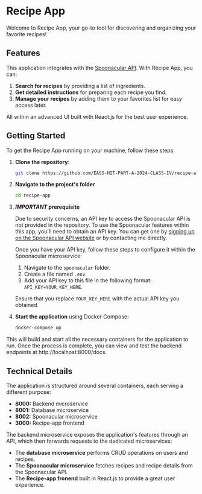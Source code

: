 # Recipe App

Welcome to Recipe App, your go-to tool for discovering and organizing your favorite recipes!

## Features

This application integrates with the [Spoonacular API](https://spoonacular.com/). With Recipe App, you can:

1. **Search for recipes** by providing a list of ingredients.
2. **Get detailed instructions** for preparing each recipe you find.
3. **Manage your recipes** by adding them to your favorites list for easy access later.

All within an advanced UI built with React.js for the best user experience.

## Getting Started

To get the Recipe App running on your machine, follow these steps:

1. **Clone the repository**:

   ```bash
   git clone https://github.com/EASS-HIT-PART-A-2024-CLASS-IV/recipe-app.git
   ```
2. **Navigate to the project's folder**

   ```bash
   cd recipe-app
   ```
3. **_IMPORTANT_ prerequisite**

   Due to security concerns, an API key to access the Spoonacular API is not provided in the repository. To use the Spoonacular features within this app, you'll need to obtain an API key. You can get one by [signing up on the Spoonacular API website](https://spoonacular.com/food-api/console#Dashboard) or by contacting me directly.

   Once you have your API key, follow these steps to configure it within the Spoonacular microservice:
   
   1. Navigate to the `spoonacular` folder.
   2. Create a file named `.env`.
   3. Add your API key to this file in the following format: `API_KEY=YOUR_KEY_HERE`.
   
   Ensure that you replace `YOUR_KEY_HERE` with the actual API key you obtained.
   
4. **Start the application** using Docker Compose:

    ```bash
    docker-compose up
    ```
    
This will build and start all the necessary containers for the application to run. Once the process is complete, you can view and test the backend endpoints at http://localhost:8000/docs.

## Technical Details

The application is structured around several containers, each serving a different purpose:

- **8000:** Backend microservice
- **8001:** Database microservice
- **8002:** Spoonacular microservice
- **3000:** Recipe-app frontend

The backend microservice exposes the application's features through an API, which then forwards requests to the dedicated microservices:

- The **database microservice** performs CRUD operations on users and recipes.
- The **Spoonacular microservice** fetches recipes and recipe details from the Spoonacular API.
- The **Recipe-app fronend** built in React.js to provide a great user experience.




